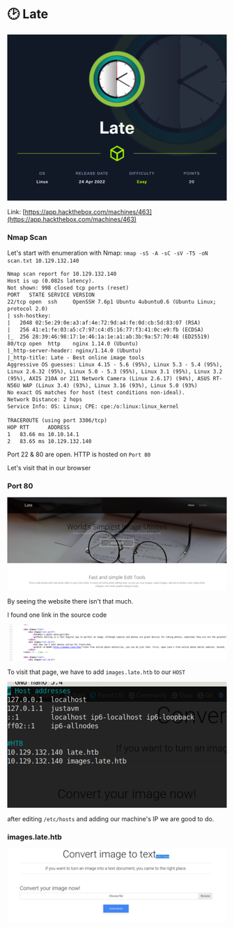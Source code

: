 # 🕑 Late

![](../../.gitbook/assets/Late.png)

Link: [https://app.hackthebox.com/machines/463](https://app.hackthebox.com/machines/463)

### Nmap Scan

Let's start with enumeration with Nmap: `nmap -sS -A -sC -sV -T5 -oN scan.txt 10.129.132.140`

```
Nmap scan report for 10.129.132.140
Host is up (0.082s latency).
Not shown: 998 closed tcp ports (reset)
PORT   STATE SERVICE VERSION
22/tcp open  ssh     OpenSSH 7.6p1 Ubuntu 4ubuntu0.6 (Ubuntu Linux; protocol 2.0)
| ssh-hostkey: 
|   2048 02:5e:29:0e:a3:af:4e:72:9d:a4:fe:0d:cb:5d:83:07 (RSA)
|   256 41:e1:fe:03:a5:c7:97:c4:d5:16:77:f3:41:0c:e9:fb (ECDSA)
|_  256 28:39:46:98:17:1e:46:1a:1e:a1:ab:3b:9a:57:70:48 (ED25519)
80/tcp open  http    nginx 1.14.0 (Ubuntu)
|_http-server-header: nginx/1.14.0 (Ubuntu)
|_http-title: Late - Best online image tools
Aggressive OS guesses: Linux 4.15 - 5.6 (95%), Linux 5.3 - 5.4 (95%), Linux 2.6.32 (95%), Linux 5.0 - 5.3 (95%), Linux 3.1 (95%), Linux 3.2 (95%), AXIS 210A or 211 Network Camera (Linux 2.6.17) (94%), ASUS RT-N56U WAP (Linux 3.4) (93%), Linux 3.16 (93%), Linux 5.0 (93%)
No exact OS matches for host (test conditions non-ideal).
Network Distance: 2 hops
Service Info: OS: Linux; CPE: cpe:/o:linux:linux_kernel

TRACEROUTE (using port 3306/tcp)
HOP RTT      ADDRESS
1   83.66 ms 10.10.14.1
2   83.65 ms 10.129.132.140
```

Port 22 & 80 are open. HTTP is hosted on `Port 80`

Let's visit that in our browser

### Port 80

![port 80](<../../.gitbook/assets/home page.png>)

By seeing the website there isn't that much.

I found one link in the source code

![source code](<../../.gitbook/assets/images htb source page.png>)

To visit that page, we have to add `images.late.htb`  to our `HOST`

![host](../../.gitbook/assets/host.png)

after editing `/etc/hosts` and adding our machine's IP we are good to do.

### images.late.htb

![](<../../.gitbook/assets/vuln webpage higlighted with flask.png>)

